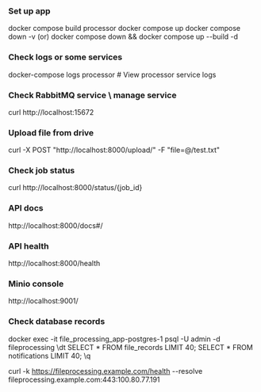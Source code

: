 ### Set up app
docker compose build processor
docker compose up
docker compose down -v
(or)
docker compose down && docker compose up --build -d

### Check logs or some services
docker-compose logs processor     # View processor service logs

### Check RabbitMQ service \ manage service
curl http://localhost:15672

### Upload file from drive
curl -X POST "http://localhost:8000/upload/" -F "file=@/test.txt"

### Check job status
curl http://localhost:8000/status/{job_id}

### API docs
http://localhost:8000/docs#/

### API health
http://localhost:8000/health

### Minio console
http://localhost:9001/

### Check database records
docker exec -it file_processing_app-postgres-1 psql -U admin -d fileprocessing
\dt
SELECT * FROM file_records LIMIT 40;
SELECT * FROM notifications LIMIT 40;
\q

curl -k  https://fileprocessing.example.com/health --resolve fileprocessing.example.com:443:100.80.77.191